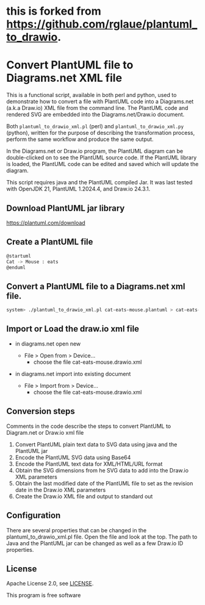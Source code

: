 # this is forked from https://github.com/rglaue/plantuml_to_drawio.

# Convert PlantUML file to Diagrams.net XML file

This is a functional script, available in both perl and python, used to demonstrate how to convert a file with PlantUML code into a Diagrams.net (a.k.a Draw.io) XML file from the command line. The PlantUML code and rendered SVG are embedded into the Diagrams.net/Draw.io document.

Both `plantuml_to_drawio_xml.pl` (perl) and `plantuml_to_drawio_xml.py` (python), written for the purpose of describing the transformation process, perform the same workflow and produce the same output.

In the Diagrams.net or Draw.io program, the PlantUML diagram can be double-clicked on to see the PlantUML source code. If the PlantUML library is loaded, the PlantUML code can be edited and saved which will update the diagram.

This script requires java and the PlantUML compiled Jar. It was last tested with OpenJDK 21, PlantUML 1.2024.4, and Draw.io 24.3.1.

## Download PlantUML jar library

https://plantuml.com/download

## Create a PlantUML file

```bash
@startuml
Cat -> Mouse : eats
@enduml
```

## Convert a PlantUML file to a Diagrams.net xml file.

```bash
system> ./plantuml_to_drawio_xml.pl cat-eats-mouse.plantuml > cat-eats-mouse.drawio.xml
```

## Import or Load the draw.io xml file

* in diagrams.net open new
  * File > Open from > Device...
    * choose the file cat-eats-mouse.drawio.xml

* in diagrams.net import into existing document
  * File > Import from > Device...
    * choose the file cat-eats-mouse.drawio.xml

## Conversion steps

Comments in the code describe the steps to convert PlantUML to Diagram.net or Draw.io xml file

1. Convert PlantUML plain text data to SVG data using java and the PlantUML jar
1. Encode the PlantUML SVG data using Base64
1. Encode the PlantUML text data for XML/HTML/URL format
1. Obtain the SVG dimensions from he SVG data to add into the Draw.io XML parameters
1. Obtain the last modified date of the PlantUML file to set as the revision date in the Draw.io XML parameters
1. Create the Draw.io XML file and output to standard out

## Configuration

There are several properties that can be changed in the plantuml_to_drawio_xml.pl file. Open the file and look at the top. The path to Java and the PlantUML jar can be changed as well as a few Draw.io ID properties.

## License

Apache License 2.0, see [LICENSE](https://www.apache.org/licenses/LICENSE-2.0).

This program is free software

